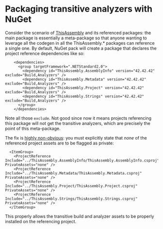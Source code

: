 # Packaging transitive analyzers with NuGet

Consider the scenario of [ThisAssembly](https://github.com/kzu/ThisAssembly) and its referenced packages: the main package is essentially a meta-package so that anyone wanting to leverage all the codegen in all the ThisAssembly.\* packages can reference a single one. By default, NuGet pack will create a package that declares the project reference dependencies like so:

```markup
    <dependencies>
      <group targetFramework=".NETStandard2.0">
        <dependency id="ThisAssembly.AssemblyInfo" version="42.42.42" exclude="Build,Analyzers" />
        <dependency id="ThisAssembly.Metadata" version="42.42.42" exclude="Build,Analyzers" />
        <dependency id="ThisAssembly.Project" version="42.42.42" exclude="Build,Analyzers" />
        <dependency id="ThisAssembly.Strings" version="42.42.42" exclude="Build,Analyzers" />
      </group>
    </dependencies>
```

 Note all those `exclude`. Not good since now it means projects referencing this package will not get the transitive analyzers, which are precisely the point of this meta-package. 

The fix is [highly non-obvious](https://github.com/NuGet/Home/issues/3697#issuecomment-342983009): you must explicitly state that _none_ of the referenced project assets are to be flagged as private:

```markup
  <ItemGroup>
    <ProjectReference Include="../ThisAssembly.AssemblyInfo/ThisAssembly.AssemblyInfo.csproj" PrivateAssets="none" />
    <ProjectReference Include="../ThisAssembly.Metadata/ThisAssembly.Metadata.csproj" PrivateAssets="none" />
    <ProjectReference Include="../ThisAssembly.Project/ThisAssembly.Project.csproj" PrivateAssets="none" />
    <ProjectReference Include="../ThisAssembly.Strings/ThisAssembly.Strings.csproj" PrivateAssets="none" />
  </ItemGroup>
```

This properly allows the transitive build and analyzer assets to be properly installed on the referencing project.



